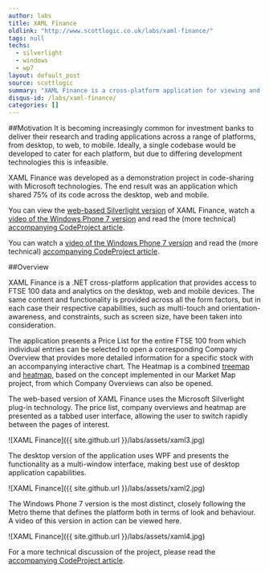 ```yaml
---
author: labs
title: XAML Finance
oldlink: "http://www.scottlogic.co.uk/labs/xaml-finance/"
tags: null
techs:
  - silverlight
  - windows
  - wp7
layout: default_post
source: scottlogic
summary: "XAML Finance is a cross-platform application for viewing and analysing FTSE 100 equities. The application is available on the desktop, web and mobile as a demonstration of cross-platform .NET development.."
disqus-id: /labs/xaml-finance/
categories: []
---
```

##Motivation
It is becoming increasingly common for investment banks to deliver their research and trading applications across a range of platforms, from desktop, to web, to mobile. Ideally, a single codebase would be developed to cater for each platform, but due to differing development technologies this is infeasible.

XAML Finance was developed as a demonstration project in code-sharing with Microsoft technologies. The end result was an application which shared 75% of its code across the desktop, web and mobile.

You can view the [web-based Silverlight version](http://www.scottlogic.co.uk/blog/colin/xaml-finance/) of XAML Finance, watch a [video of the Windows Phone 7 version](http://www.youtube.com/watch?v=ISWu2VOKIyc) and read the (more technical) [accompanying CodeProject article](http://www.codeproject.com/KB/windows-phone-7/XAMLFinance.aspx).

You can watch a [video of the Windows Phone 7 version](http://www.youtube.com/watch?v=ISWu2VOKIyc) and read the (more technical) [accompanying CodeProject article](http://www.codeproject.com/KB/windows-phone-7/XAMLFinance.aspx).

##Overview

XAML Finance is a .NET cross-platform application that provides access to FTSE 100 data and analytics on the desktop, web and mobile devices. The same content and functionality is provided across all the form factors, but in each case their respective capabilities, such as multi-touch and orientation-awareness, and constraints, such as screen size, have been taken into consideration.

The application presents a Price List for the entire FTSE 100 from which individual entries can be selected to open a corresponding Company Overview that provides more detailed information for a specific stock with an accompanying interactive chart. The Heatmap is a combined [treemap](http://en.wikipedia.org/wiki/Treemapping) and [heatmap](http://en.wikipedia.org/wiki/Heatmap), based on the concept implemented in our Market Map project, from which Company Overviews can also be opened.

The web-based version of XAML Finance uses the Microsoft Silverlight plug-in technology. The price list, company overviews and heatmap are presented as a tabbed user interface, allowing the user to switch rapidly between the pages of interest.

![XAML Finance]({{ site.github.url }}/labs/assets/xaml3.jpg)

The desktop version of the application uses WPF and presents the functionality as a multi-window interface, making best use of desktop application capabilities.

![XAML Finance]({{ site.github.url }}/labs/assets/xaml2.jpg)

The Windows Phone 7 version is the most distinct, closely following the Metro theme that defines the platform both in terms of look and behaviour. A video of this version in action can be viewed here.

![XAML Finance]({{ site.github.url }}/labs/assets/xaml4.jpg)

For a more technical discussion of the project, please read the [accompanying CodeProject article](http://www.codeproject.com/KB/windows-phone-7/XAMLFinance.aspx).

























